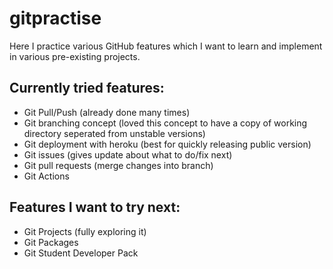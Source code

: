 # gitpractise
Here I practice various GitHub features which I want to learn and implement in various pre-existing projects.

## Currently tried features:
- Git Pull/Push (already done many times)
- Git branching concept (loved this concept to have a copy of working directory seperated from unstable versions)
- Git deployment with heroku (best for quickly releasing public version)
- Git issues (gives update about what to do/fix next)
- Git pull requests (merge changes into branch)
- Git Actions

<!-- PROJECTS START -->
<!-- PROJECTS END -->

## Features I want to try next:

- Git Projects (fully exploring it)
- Git Packages
- Git Student Developer Pack
